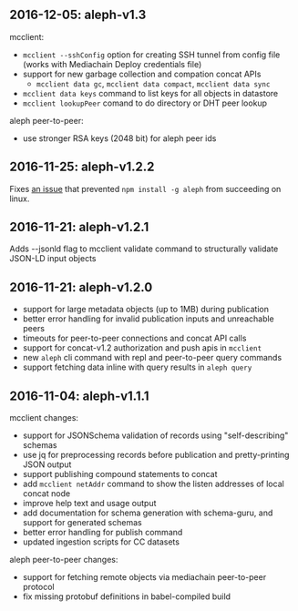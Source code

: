 ## 2016-12-05: aleph-v1.3

mcclient:
- `mcclient --sshConfig` option for creating SSH tunnel from config file 
  (works with Mediachain Deploy credentials file)
- support for new garbage collection and compation concat APIs
    - `mcclient data gc`, `mcclient data compact`, `mcclient data sync`
- `mcclient data keys` command to list keys for all objects in datastore
- `mcclient lookupPeer` comand to do directory or DHT peer lookup

aleph peer-to-peer:
- use stronger RSA keys (2048 bit) for aleph peer ids 


## 2016-11-25: aleph-v1.2.2

Fixes [an issue](https://github.com/mediachain/aleph/issues/97) that prevented `npm install -g aleph` from succeeding on linux.

## 2016-11-21: aleph-v1.2.1

Adds --jsonld flag to mcclient validate command to structurally validate JSON-LD input objects

## 2016-11-21: aleph-v1.2.0

- support for large metadata objects (up to 1MB) during publication
- better error handling for invalid publication inputs and unreachable peers
- timeouts for peer-to-peer connections and concat API calls
- support for concat-v1.2 authorization and push apis in `mcclient`
- new `aleph` cli command with repl and peer-to-peer query commands
- support fetching data inline with query results in `aleph query` 

## 2016-11-04: aleph-v1.1.1

mcclient changes:
- support for JSONSchema validation of records using "self-describing" schemas
- use jq for preprocessing records before publication and pretty-printing JSON output
- support publishing compound statements to concat
- add `mcclient netAddr` command to show the listen addresses of local concat node
- improve help text and usage output
- add documentation for schema generation with schema-guru, and support for generated schemas
- better error handling for publish command
- updated ingestion scripts for CC datasets

aleph peer-to-peer changes:
- support for fetching remote objects via mediachain peer-to-peer protocol
- fix missing protobuf definitions in babel-compiled build

